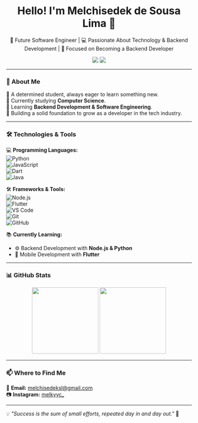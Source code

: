 <h1 align="center">Hello! I'm Melchisedek de Sousa Lima 👋</h1>

<p align="center">
  🚀 Future Software Engineer | 💻 Passionate About Technology & Backend Development | 🎯 Focused on Becoming a Backend Developer
</p>

<p align="center">
  <a href="mailto:melchisedeksl@gmail.com"><img src="https://img.shields.io/badge/Email-D14836?style=flat&logo=gmail&logoColor=white"/></a>
  <a href="https://www.instagram.com/melkyyc_/?hl=en"><img src="https://img.shields.io/badge/Instagram-E4405F?style=flat&logo=instagram&logoColor=white"/></a>
</p>

---

### 🧐 About Me  
🔹 A determined student, always eager to learn something new.  
🔹 Currently studying **Computer Science**.  
🔹 Learning **Backend Development & Software Engineering**.  
🔹 Building a solid foundation to grow as a developer in the tech industry.  

---

### 🛠️ Technologies & Tools  
💻 **Programming Languages:**  
![Python](https://img.shields.io/badge/-Python-3776AB?style=flat-square&logo=python&logoColor=white)  
![JavaScript](https://img.shields.io/badge/-JavaScript-F7DF1E?style=flat-square&logo=javascript&logoColor=black)  
![Dart](https://img.shields.io/badge/-Dart-0175C2?style=flat-square&logo=dart&logoColor=white)  
![Java](https://img.shields.io/badge/-Java-007396?style=flat-square&logo=java&logoColor=white)  

🛠️ **Frameworks & Tools:**  
![Node.js](https://img.shields.io/badge/-Node.js-339933?style=flat-square&logo=node.js&logoColor=white)  
![Flutter](https://img.shields.io/badge/-Flutter-02569B?style=flat-square&logo=flutter&logoColor=white)  
![VS Code](https://img.shields.io/badge/-VS_Code-007ACC?style=flat-square&logo=visual-studio-code&logoColor=white)  
![Git](https://img.shields.io/badge/-Git-F05032?style=flat-square&logo=git&logoColor=white)  
![GitHub](https://img.shields.io/badge/-GitHub-181717?style=flat-square&logo=github&logoColor=white)  

📚 **Currently Learning:**  
- ⚙️ Backend Development with **Node.js & Python**  
- 📱 Mobile Development with **Flutter**    

---

### 📊 GitHub Stats  
<div align="center">
  <img height="180em" src="https://github-readme-stats.vercel.app/api?username=melky-yc&show_icons=true&theme=dark&count_private=true" />
  <img height="180em" src="https://github-readme-stats.vercel.app/api/top-langs/?username=melky-yc&layout=compact&langs_count=6&theme=dark" />
</div>

---

### 📫 Where to Find Me  
📧 **Email:** [melchisedeksl@gmail.com](mailto:melchisedeksl@gmail.com)  
📷 **Instagram:** [melkyyc_](https://www.instagram.com/melkyyc_/?hl=en)  

---

💡 *"Success is the sum of small efforts, repeated day in and day out."* 🚀  
